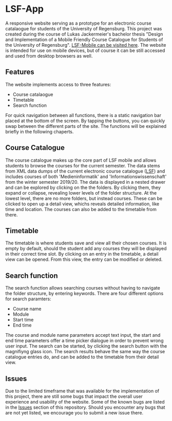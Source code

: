 # LSF-App
A responsive website serving as a prototype for an electronic course catalaogue for students of the University of Regensburg. This project was created during the course of Lukas Jackermeier's bachelor thesis "Design and Implementation of a Mobile Friendly Course Catalogue for Students of the University of Regensburg". [LSF-Mobile can be visited here](https://lsf-app.firebaseapp.com). The website is intended for use on mobile devices, but of course it can be still accessed and used from desktop browsers as well.


## Features
The website implements access to three features:
- Course catalaogue
- Timetable
- Search function

For quick navigation between all functions, there is a static navigation bar placed at the bottom of the screen. By tapping the buttons, you can quickly swap between the different parts of the site.
The functions will be explained briefly in the following chaperts.

## Course Catalogue
The course catalogue makes up the core part of LSF mobile and allows students to browse the courses for the current semester. The data stems from XML data dumps of the current electronic course catalogue ([LSF](https://lsf.ur.de)) and includes courses of both 'Medieninformatik' and 'Informationswissenschaft' from the winter semester 2019/20. The data is displayed in a nested drawer and can be explored by clicking on the the folders. By clicking them, they expand or collapse, revealing lower levels of the folder structure. At the lowest level, there are no more folders, but instead courses. These can be clicked to open up a detail view, whichs reveals detailed information, like time and location. The courses can also be added to the timetable from there.

## Timetable
The timetable is where students save and view all their chosen courses. It is empty by default, should the student add any courses they will be displayed in their correct time slot. By clicking on an entry in the timetable, a detail view can be opened. From this view, the entry can be modified or deleted.

## Search function
The search function allows searching courses without having to navigate the folder structure, by entering keywords. There are four different options for search paramters:
- Course name
- Module
- Start time
- End time

The course and module name parameters accept text input, the start and end time parameters offer a time picker dialogue in order to prevent wrong user input. The search can be started, by clicking the search button with the magnifiyng glass icon. The search results behave the same way the course catalogue entries do, and can be added to the timetable from their detail view.

## Issues
Due to the limited timeframe that was available for the implementation of this project, there are still some bugs that impact the overall user experience and usability of the website. Some of the known bugs are listed in the [Issues](https://github.com/kappa4head/LSF-App/issues) section of this repository. Should you encounter any bugs that are not yet listed, we encourage you to submit a new issue there.